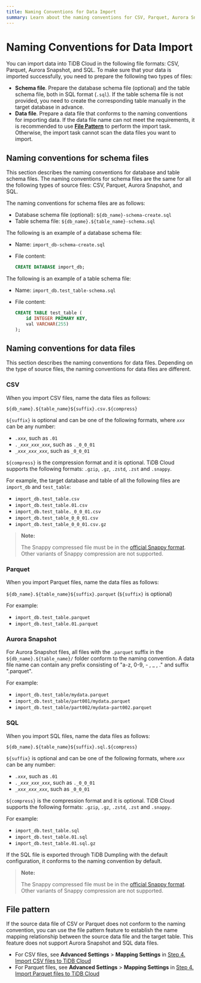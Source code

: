 ```yaml
---
title: Naming Conventions for Data Import
summary: Learn about the naming conventions for CSV, Parquet, Aurora Snapshot, and SQL files during data import.
---
```


# Naming Conventions for Data Import

You can import data into TiDB Cloud in the following file formats: CSV, Parquet, Aurora Snapshot, and SQL. To make sure that your data is imported successfully, you need to prepare the following two types of files:

- **Schema file**. Prepare the database schema file (optional) and the table schema file, both in SQL format (`.sql`). If the table schema file is not provided, you need to create the corresponding table manually in the target database in advance.
- **Data file**. Prepare a data file that conforms to the naming conventions for importing data. If the data file name can not meet the requirements, it is recommended to use [**File Pattern**](#file-pattern) to perform the import task. Otherwise, the import task cannot scan the data files you want to import.

## Naming conventions for schema files

This section describes the naming conventions for database and table schema files. The naming conventions for schema files are the same for all the following types of source files: CSV, Parquet, Aurora Snapshot, and SQL.

The naming conventions for schema files are as follows:

- Database schema file (optional): `${db_name}-schema-create.sql`
- Table schema file: `${db_name}.${table_name}-schema.sql`

The following is an example of a database schema file:

- Name: `import_db-schema-create.sql`
- File content:

    ```sql
    CREATE DATABASE import_db;
    ```

The following is an example of a table schema file:

- Name: `import_db.test_table-schema.sql`
- File content:

    ```sql
    CREATE TABLE test_table (
        id INTEGER PRIMARY KEY,
        val VARCHAR(255)
    );
    ```

## Naming conventions for data files

This section describes the naming conventions for data files. Depending on the type of source files, the naming conventions for data files are different.

### CSV

When you import CSV files, name the data files as follows:

`${db_name}.${table_name}${suffix}.csv.${compress}`

`${suffix}` is optional and can be one of the following formats, where *`xxx`* can be any number:

- *`.xxx`*, such as `.01`
- *`._xxx_xxx_xxx`*, such as `._0_0_01`
- *`_xxx_xxx_xxx`*, such as `_0_0_01`

`${compress}` is the compression format and it is optional. TiDB Cloud supports the following formats: `.gzip`, `.gz`, `.zstd`, `.zst` and `.snappy`.

For example, the target database and table of all the following files are `import_db` and `test_table`:

- `import_db.test_table.csv`
- `import_db.test_table.01.csv`
- `import_db.test_table._0_0_01.csv`
- `import_db.test_table_0_0_01.csv`
- `import_db.test_table_0_0_01.csv.gz`

> **Note:**
>
> The Snappy compressed file must be in the [official Snappy format](https://github.com/google/snappy). Other variants of Snappy compression are not supported.

### Parquet

When you import Parquet files, name the data files as follows:

`${db_name}.${table_name}${suffix}.parquet` (`${suffix}` is optional)

For example:

- `import_db.test_table.parquet`
- `import_db.test_table.01.parquet`

### Aurora Snapshot

For Aurora Snapshot files, all files with the `.parquet` suffix in the `${db_name}.${table_name}/` folder conform to the naming convention. A data file name can contain any prefix consisting of "a-z, 0-9, - , _ , ." and suffix ".parquet".

For example:

- `import_db.test_table/mydata.parquet`
- `import_db.test_table/part001/mydata.parquet`
- `import_db.test_table/part002/mydata-part002.parquet`

### SQL

When you import SQL files, name the data files as follows:

`${db_name}.${table_name}${suffix}.sql.${compress}`

`${suffix}` is optional and can be one of the following formats, where *`xxx`* can be any number:

- *`.xxx`*, such as `.01`
- *`._xxx_xxx_xxx`*, such as `._0_0_01`
- *`_xxx_xxx_xxx`*, such as `_0_0_01`

`${compress}` is the compression format and it is optional. TiDB Cloud supports the following formats: `.gzip`, `.gz`, `.zstd`, `.zst` and `.snappy`.

For example:

- `import_db.test_table.sql`
- `import_db.test_table.01.sql`
- `import_db.test_table.01.sql.gz`

If the SQL file is exported through TiDB Dumpling with the default configuration, it conforms to the naming convention by default.

> **Note:**
>
> The Snappy compressed file must be in the [official Snappy format](https://github.com/google/snappy). Other variants of Snappy compression are not supported.

## File pattern

If the source data file of CSV or Parquet does not conform to the naming convention, you can use the file pattern feature to establish the name mapping relationship between the source data file and the target table. This feature does not support Aurora Snapshot and SQL data files.

- For CSV files, see **Advanced Settings** > **Mapping Settings** in [Step 4. Import CSV files to TiDB Cloud](/tidb-cloud/import-csv-files-serverless.md#step-4-import-csv-files-to-tidb-cloud-serverless)
- For Parquet files, see **Advanced Settings** > **Mapping Settings** in [Step 4. Import Parquet files to TiDB Cloud](/tidb-cloud/import-parquet-files-serverless.md#step-4-import-parquet-files-to-tidb-cloud-serverless)

